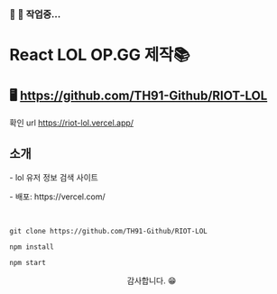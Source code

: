 
###  🔗 🚧 작업중...<br>

# React LOL OP.GG 제작📚

## 🖥️ https://github.com/TH91-Github/RIOT-LOL

확인 url 
https://riot-lol.vercel.app/

## 소개
<p>- lol 유저 정보 검색 사이트</p>
<p>- 배포: https://vercel.com/</p>
<br>


```shell
git clone https://github.com/TH91-Github/RIOT-LOL
```

```shell
npm install
```

```shell
npm start
```

<p align="center">감사합니다. 😁</P>
